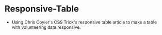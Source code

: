 # Responsive-Table

- Using Chris Coyier's CSS Trick's responsive table article to make a table with volunteering data responsive.
